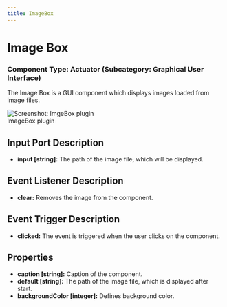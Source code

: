 ```yaml
---
title: ImageBox
---
```


# Image Box

### Component Type: Actuator (Subcategory: Graphical User Interface)

The Image Box is a GUI component which displays images loaded from image files.

![Screenshot:
        ImgeBox plugin](./img/ImageBox.jpg "Screenshot: ImageBox plugin")  
ImageBox plugin

## Input Port Description

- **input \[string\]:** The path of the image file, which will be displayed.

## Event Listener Description

- **clear:** Removes the image from the component.

## Event Trigger Description

- **clicked:** The event is triggered when the user clicks on the component.

## Properties

- **caption \[string\]:** Caption of the component.
- **default \[string\]:** The path of the image file, which is displayed after start.
- **backgroundColor \[integer\]:** Defines background color.
